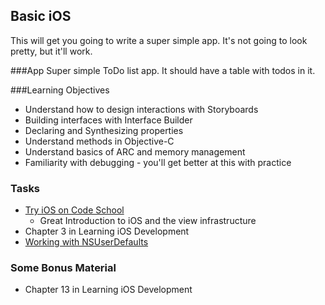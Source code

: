 ## Basic iOS

This will get you going to write a super simple app. It's not going to look
pretty, but it'll work.  

###App
Super simple ToDo list app. It should have a table with todos in it.

###Learning Objectives
  - Understand how to design interactions with Storyboards
  - Building interfaces with Interface Builder
  - Declaring and Synthesizing properties
  - Understand methods in Objective-C
  - Understand basics of ARC and memory management
  - Familiarity with debugging - you'll get better at this with practice


### Tasks

  - [Try iOS on Code School](https://www.codeschool.com/courses/try-ios)
    - Great Introduction to iOS and the view infrastructure
  - Chapter 3 in Learning iOS Development
  - [Working with NSUserDefaults](http://mobile.tutsplus.com/tutorials/iphone/nsuserdefaults_iphone-sdk/)

### Some Bonus Material
  - Chapter 13 in Learning iOS Development
